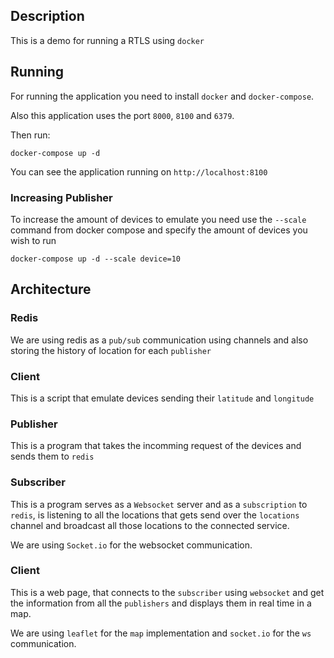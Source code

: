 ## Description
This is a demo for running a RTLS using `docker`

## Running
For running the application you need to install `docker` and `docker-compose`.

Also this application uses the port `8000`, `8100` and `6379`.

Then run:
```
docker-compose up -d
```

You can see the application running on `http://localhost:8100`

### Increasing Publisher
To increase the amount of devices to emulate you need use the `--scale` command 
from docker compose and specify the amount of devices you wish to run

```
docker-compose up -d --scale device=10
```

## Architecture

### Redis
We are using redis as a `pub/sub` communication using channels and also storing the history of location for each `publisher`

### Client
This is a script that emulate devices sending their `latitude` and `longitude`

### Publisher
This is a program that takes the incomming request of the devices and sends them to `redis`

### Subscriber 
This is a program serves as a `Websocket` server and as a `subscription` to `redis`, is listening to all the locations that gets send over the `locations` channel and broadcast all those locations to the connected service.

We are using `Socket.io` for the websocket communication.

### Client
This is a web page, that connects to the `subscriber` using `websocket` and get the information from all the `publishers` and displays them in real time in a map. 

We are using `leaflet` for the `map` implementation and `socket.io` for the `ws` communication.


